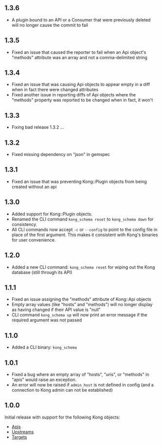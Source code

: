 ## 1.3.6

- A plugin bound to an API or a Consumer that were previously deleted will no
  longer cause the commit to fail

## 1.3.5

- Fixed an issue that caused the reporter to fail when an Api object's
  "methods" attribute was an array and not a comma-delimited string

## 1.3.4

- Fixed an issue that was causing Api objects to appear empty in a diff when in
  fact there were changed attributes
- Fixed another issue in reporting diffs of Api objects where the "methods"
  property was reported to be changed when in fact, it won't

## 1.3.3

- Fixing bad release 1.3.2 ...

## 1.3.2

- Fixed missing dependency on "json" in gemspec

## 1.3.1

- Fixed an issue that was preventing Kong::Plugin objects from being created
  without an api

## 1.3.0

- Added support for Kong::Plugin objects.
- Renamed the CLI command `kong_schema reset` to `kong_schema down` for
  consistency.
- All CLI commands now accept `-c` or `--config` to point to the config file in
  place of the first argument. This makes it consistent with Kong's binaries
  for user convenience.

## 1.2.0

- Added a new CLI command: `kong_schema reset` for wiping out the Kong database
  (still through its API)

## 1.1.1

- Fixed an issue assigning the "methods" attribute of Kong::Api objects
- Empty array values (like "hosts" and "methods") will no longer display
  as having changed if their API value is "null"
- CLI command `kong_schema up` will now print an error message if the required
  argument was not passed

## 1.1.0

- Added a CLI binary: `kong_schema`

## 1.0.1

- Fixed a bug where an empty array of "hosts", "uris", or "methods" in "apis"
  would raise an exception.
- An error will now be raised if `admin_host` is not defined in config (and a
  connection to Kong admin can not be established)

## 1.0.0

Initial release with support for the following Kong objects:

- [Apis](https://getkong.org/docs/0.11.x/admin-api/#add-api)
- [Upstreams](https://getkong.org/docs/0.11.x/admin-api/#add-upstream)
- [Targets](https://getkong.org/docs/0.11.x/admin-api/#add-target)

